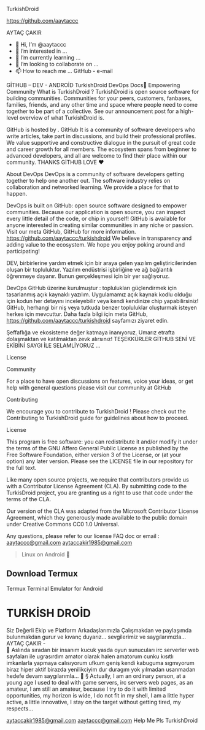 TurkishDroid

https://github.com/aaytaccc

AYTAÇ ÇAKIR 

- 👋 Hi, I’m @aaytaccc
- 👀 I’m interested in ...
- 🌱 I’m currently learning ...
- 💞️ I’m looking to collaborate on ...
- 📫 How to reach me ... GitHub - e-mail


GİTHUB – DEV - ANDROİD
TurkishDroid DevOps  Docs🌱
 Empowering Community
What is TurkishDroid ?
TurkishDroid  is open source software for building communities. Communities for your peers, customers, fanbases, families, friends, and any other time and space where 
people need to come together to be part of a collective. See our announcement post for a high-level overview of what TurkishDroid  is.

 GitHub   is hosted by . GitHub It is a community of software developers who write articles, take part in discussions, and build their professional profiles. 
We value supportive and constructive dialogue in the pursuit of great code and career growth for all members. The ecosystem spans from beginner to advanced developers, 
and all are welcome to find their place within our community. 
THANKS GİTHUB LOVE ❤️

About DevOps
DevOps is a community of software developers getting together to help one another out. The software industry relies on collaboration and networked learning. 
We provide a place for that to happen.

DevOps is built on GitHub: open source software designed to empower communities. Because our application is open source, you can inspect every little detail of the code, 
or chip in yourself!
 GitHub is available for anyone interested in creating similar communities in any niche or passion. Visit our meta GitHub, 
GitHub for more information.
https://github.com/aaytaccc/turkishdroid
We believe in transparency and adding value to the ecosystem. We hope you enjoy poking around and participating!



DEV, birbirlerine yardım etmek için bir araya gelen yazılım geliştiricilerinden oluşan bir topluluktur. 
Yazılım endüstrisi işbirliğine ve ağ bağlantılı öğrenmeye dayanır. Bunun gerçekleşmesi için bir yer sağlıyoruz.

DevOps GitHub  üzerine kurulmuştur : 
toplulukları güçlendirmek için tasarlanmış açık kaynaklı yazılım.
 Uygulamamız açık kaynak kodlu olduğu için kodun her detayını inceleyebilir veya kendi kendinize chip yapabilirsiniz!
 GitHub, herhangi bir niş veya tutkuda benzer topluluklar oluşturmak isteyen herkes için mevcuttur.
 Daha fazla bilgi için meta GitHub, https://github.com/aaytaccc/turkishdroid sayfamızı ziyaret edin.

Şeffaflığa ve ekosisteme değer katmaya inanıyoruz. Umarız etrafta dolaşmaktan ve katılmaktan zevk alırsınız!
TEŞEKKÜRLER GİTHUB SENİ VE EKİBİNİ SAYGI İLE SELAMLİYORUZ ...



License

Community

For a place to have open discussions on features, voice your ideas, or get help with general questions please visit our community at GitHub

Contributing

We encourage you to contribute to TurkishDroid ! Please check out the Contributing to TurkishDroid guide for guidelines about how to proceed.

License

This program is free software: you can redistribute it and/or modify it under the terms of the
 GNU Affero General Public License as published by the Free Software Foundation, either version 3 of the License, or (at your option) any later version.
 Please see the LICENSE file in our repository for the full text.

Like many open source projects, we require that contributors provide us with a Contributor 
License Agreement (CLA). By submitting code to the TurkisDroid project, you are granting us a right to use that code under the terms of the CLA.

Our version of the CLA was adapted from the Microsoft Contributor License Agreement, which they generously made available to the public domain under 
Creative Commons CC0 1.0 Universal.

Any questions, please refer to our license FAQ doc or email :
aaytaccc@gmail.com 
aytaccakir1985@gmail.com

> Linux on Android 💯

## Download Termux

Termux Terminal Emulator for Android

# TURKİSH DROİD #
Siz Değerli Ekip ve Platform Arkadaşlarımızla Çalışmakdan ve paylaşımda bulunmakdan gurur ve kıvanç duyarız... sevgilerimiz ve saygılarımızla...
AYTAÇ ÇAKIR -  
	Aslında sıradan bir insanım kucuk yasda oyun sunucuları irc serverler web sayfaları ile ugrasırdım amator olarak halen amatorum cunku kısıtlı imkanlarla yapmaya calısıyorum ufkum geniş kendi kabuguma sıgmıyorum biraz hiper aktif birazda yenilikciyim dur duragım yok yılmadan usanmadan hedefe devam saygılarımla...
	§ Actually, I am an ordinary person, at a young age I used to deal with game servers, irc servers web pages, as an amateur, I am still an amateur, because I try to do it with limited opportunities, my horizon is wide, I do not fit in my shell, I am a little hyper active, a little innovative, I stay on the target without getting tired, my respects...

aytaccakir1985@gmail.com 
aaytaccc@gmail.com 
  Help Me Pls
TurkishDroid 
